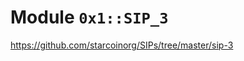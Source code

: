 
<a name="0x1_SIP_3"></a>

# Module `0x1::SIP_3`

https://github.com/starcoinorg/SIPs/tree/master/sip-3




<pre><code></code></pre>
